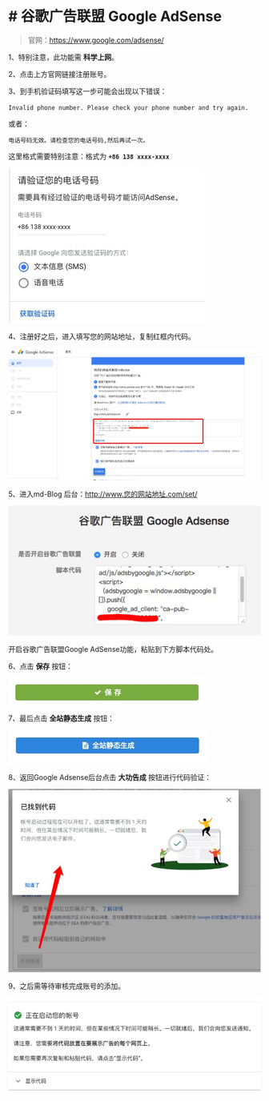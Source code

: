 # # 谷歌广告联盟 Google AdSense

> 官网：https://www.google.com/adsense/

1、特别注意，此功能需 **科学上网**。

2、点击上方官网链接注册账号。

3、到手机验证码填写这一步可能会出现以下错误：

`Invalid phone number. Please check your phone number and try again.`

或者：

`电话号码无效。请检查您的电话号码,然后再试一次。`

这里格式需要特别注意：格式为 **`+86 138 xxxx-xxxx`**

![IMAGE](resources/F13A87C25DA37418C8315D87D4C134D5.jpg)

4、注册好之后，进入填写您的网站地址，复制红框内代码。

![IMAGE](resources/2F01C1598AD4D85BB6E5DA5E71F3ECEB.jpg)

5、进入md-Blog 后台：http://www.您的网站地址.com/set/

![IMAGE](resources/DF5189A72D93D666C27E0A2B300E2121.jpg)

开启谷歌广告联盟Google AdSense功能，粘贴到下方脚本代码处。

6、点击 **保存** 按钮：

![IMAGE](resources/6FADAE243E8906B3016B2208590D12EC.jpg)

7、最后点击 **全站静态生成** 按钮：

![IMAGE](resources/44AA260009F0FF29C60EEF77D9FE001C.jpg)

8、返回Google Adsense后台点击 **大功告成** 按钮进行代码验证：

![IMAGE](resources/6E8D49EEEDABAB2639355CD2779F5BD3.jpg)

9、之后需等待审核完成账号的添加。

![IMAGE](resources/6898F9B7526EE017ADE70547C870E060.jpg)